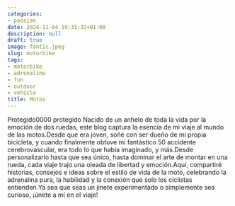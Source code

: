 ```yaml
---
categories:
- passion
date: 2024-11-04 19:31:32+01:00
description: null
draft: true
image: fantic.jpeg
slug: motorbike
tags:
- motorbike
- adrenaline
- fun
- outdoor
- vehicle
title: Motos
---
```


<!-- hash: c7c82fc59ec5 -->
Protegido0000 protegido
Nacido de un anhelo de toda la vida por la emoción de dos ruedas, este blog captura la esencia de mi viaje al mundo de las motos.Desde que era joven, soñé con ser dueño de mi propia bicicleta, y cuando finalmente obtuve mi fantástico 50 accidente cerebrovascular, era todo lo que había imaginado, y más.Desde personalizarlo hasta que sea único, hasta dominar el arte de montar en una rueda, cada viaje trajo una oleada de libertad y emoción.Aquí, compartiré historias, consejos e ideas sobre el estilo de vida de la moto, celebrando la adrenalina pura, la habilidad y la conexión que solo los ciclistas entienden.Ya sea que seas un jinete experimentado o simplemente sea curioso, ¡únete a mí en el viaje!